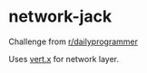 # network-jack

Challenge from [r/dailyprogrammer](https://www.reddit.com/r/dailyprogrammer/comments/4kz0e0/20160525_challenge_268_intermediate_network_and/)

Uses [vert.x](https://vertx.io) for network layer.